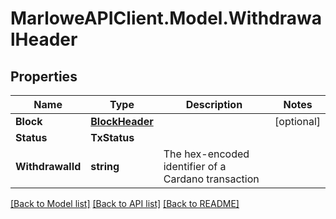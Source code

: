 # MarloweAPIClient.Model.WithdrawalHeader

## Properties

Name | Type | Description | Notes
------------ | ------------- | ------------- | -------------
**Block** | [**BlockHeader**](BlockHeader.md) |  | [optional] 
**Status** | **TxStatus** |  | 
**WithdrawalId** | **string** | The hex-encoded identifier of a Cardano transaction | 

[[Back to Model list]](../README.md#documentation-for-models) [[Back to API list]](../README.md#documentation-for-api-endpoints) [[Back to README]](../README.md)


